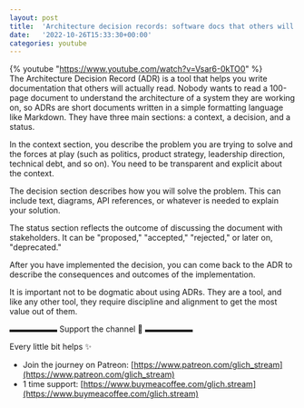 ```yaml
---
layout: post
title:  'Architecture decision records: software docs that others will read! #softwareengineering #coding'
date:   '2022-10-26T15:33:30+00:00'
categories: youtube
---
```

{% youtube  "https://www.youtube.com/watch?v=Vsar6-0kTO0" %}
<br />
The Architecture Decision Record (ADR) is a tool that helps you write documentation that others will actually read. Nobody wants to read a 100-page document to understand the architecture of a system they are working on, so ADRs are short documents written in a simple formatting language like Markdown. They have three main sections: a context, a decision, and a status.

In the context section, you describe the problem you are trying to solve and the forces at play (such as politics, product strategy, leadership direction, technical debt, and so on). You need to be transparent and explicit about the context.

The decision section describes how you will solve the problem. This can include text, diagrams, API references, or whatever is needed to explain your solution.

The status section reflects the outcome of discussing the document with stakeholders. It can be "proposed," "accepted," "rejected," or later on, "deprecated."

After you have implemented the decision, you can come back to the ADR to describe the consequences and outcomes of the implementation.

It is important not to be dogmatic about using ADRs. They are a tool, and like any other tool, they require discipline and alignment to get the most value out of them.

▬▬▬▬▬▬ Support the channel 💜 ▬▬▬▬▬▬

Every little bit helps ✨
- Join the journey on Patreon: [https://www.patreon.com/glich_stream](https://www.patreon.com/glich_stream)
- 1 time support: [https://www.buymeacoffee.com/glich.stream](https://www.buymeacoffee.com/glich.stream)